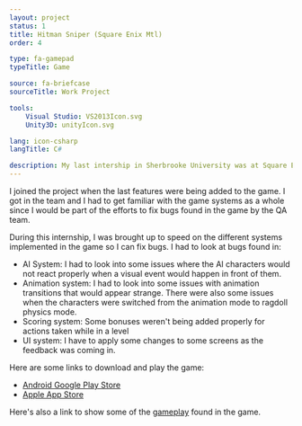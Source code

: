 ```yaml
---
layout: project
status: 1
title: Hitman Sniper (Square Enix Mtl)
order: 4

type: fa-gamepad
typeTitle: Game

source: fa-briefcase
sourceTitle: Work Project

tools:
    Visual Studio: VS2013Icon.svg
    Unity3D: unityIcon.svg

lang: icon-csharp
langTitle: C#

description: My last intership in Sherbrooke University was at Square Enix Montreal. This is the project I had the chance to work on in the summer of 2014.
---
```


I joined the project when the last features were being added to the game. I got in the team and I had to get familiar with the game systems as a whole since I would be part of the efforts to fix bugs found in the game by the QA team.

During this internship, I was brought up to speed on the different systems implemented in the game so I can fix bugs. I had to look at bugs found in:

- AI System: I had to look into some issues where the AI characters would not react properly when a visual event would happen in front of them.
- Animation system: I had to look into some issues with animation transitions that would appear strange. There were also some issues when the characters were switched from the animation mode to ragdoll physics mode.
- Scoring system: Some bonuses weren't being added properly for actions taken while in a level
- UI system: I have to apply some changes to some screens as the feedback was coming in.

Here are some links to download and play the game:

- [Android Google Play Store](https://play.google.com/store/apps/details?id=com.squareenixmontreal.hitmansniperandroid&hl=en_CA&gl=US)
- [Apple App Store](https://apps.apple.com/us/app/hitman-sniper/id904278510)

Here's also a link to show some of the [gameplay](https://www.youtube.com/watch?v=bByaDGi7SlI) found in the game.
